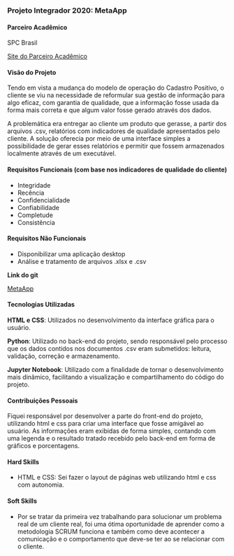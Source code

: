 
### Projeto Integrador 2020: MetaApp
  
  
#### Parceiro Acadêmico

SPC Brasil

[Site do Parceiro Acadêmico](https://www.spcbrasil.org.br)

  

#### Visão do Projeto

Tendo em vista a mudança do modelo de operação do Cadastro Positivo, o cliente se viu na necessidade de reformular sua gestão de informação para algo eficaz, com garantia de qualidade, que a informação fosse usada da forma mais correta e que algum valor fosse gerado através dos dados.	

A problemática era entregar ao cliente um produto que gerasse, a partir dos arquivos .csv, relatórios com indicadores de qualidade apresentados pelo cliente. A solução oferecia por meio de uma interface simples a possibilidade de gerar esses relatórios e permitir que fossem armazenados localmente através de um executável.

#### Requisitos Funcionais (com base nos indicadores de qualidade do cliente)
- Integridade 
- Recência
- Confidencialidade
- Confiabilidade
- Completude
- Consistência

#### Requisitos Não Funcionais
- Disponibilizar uma aplicação desktop
- Análise e tratamento de arquivos .xlsx e .csv
  

**Link do git**

  

[MetaApp](https://github.com/diegosilva789/Projeto_SPC/tree/master)

  

#### Tecnologias Utilizadas

**HTML e CSS**: Utilizados no desenvolvimento da interface gráfica para o usuário.

**Python**: Utilizado no back-end do projeto, sendo responsável pelo processo que os dados contidos nos documentos .csv eram submetidos: leitura, validação, correção e armazenamento.

**Jupyter Notebook**: Utilizado com a finalidade de tornar o desenvolvimento mais dinâmico, facilitando a visualização e compartilhamento do código do projeto.


#### Contribuições Pessoais

Fiquei responsável por desenvolver a parte do front-end do projeto, utilizando html e css para criar uma interface que fosse amigável ao usuário. As informações eram exibidas de forma simples, contando com uma legenda e o resultado tratado recebido pelo back-end em forma de gráficos e porcentagens.


#### Hard Skills
 - HTML e CSS: Sei fazer o layout de páginas web utilizando html e css com autonomia.


#### Soft Skills
 - Por se tratar da primeira vez trabalhando para solucionar um problema real de um cliente real, foi uma ótima oportunidade de aprender como a metodologia SCRUM funciona e também como deve acontecer a comunicação e o comportamento que deve-se ter ao se relacionar com o cliente.